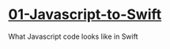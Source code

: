 # [01-Javascript-to-Swift](https://github.com/mobilelabclass-itp/01-Javascript-to-Swift)

What Javascript code looks like in Swift
